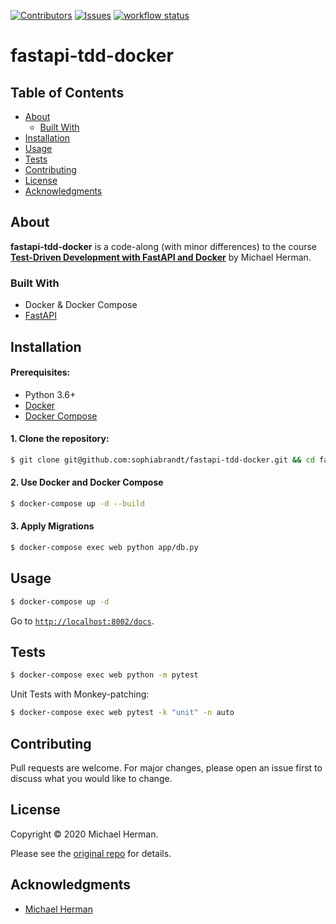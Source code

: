 [![Contributors][contributors-shield]][contributors-url]
[![Issues][issues-shield]][issues-url]
[![workflow status][workflow-shield]][workflow-url]

# fastapi-tdd-docker

## Table of Contents

- [About](#about)
  - [Built With](#built-with)
- [Installation](#installation)
- [Usage](#usage)
- [Tests](#tests)
- [Contributing](#contributing)
- [License](#license)
- [Acknowledgments](#acknowledgments)

## About

**fastapi-tdd-docker** is a code-along (with minor differences) to the course **[Test-Driven Development with FastAPI and Docker][tddfastapi]** by Michael Herman.

### Built With

- Docker & Docker Compose
- [FastAPI](https://fastapi.tiangolo.com/)

## Installation

#### Prerequisites:

- Python 3.6+
- [Docker](https://www.docker.com/)
- [Docker Compose](https://docs.docker.com/compose/)

#### 1. Clone the repository:

```bash
$ git clone git@github.com:sophiabrandt/fastapi-tdd-docker.git && cd fastapi-tdd-docker
```

#### 2. Use Docker and Docker Compose

```bash
$ docker-compose up -d --build
```

#### 3. Apply Migrations

```bash
$ docker-compose exec web python app/db.py
```

## Usage

```bash
$ docker-compose up -d
```

Go to [`http://localhost:8002/docs`](http://localhost:8002/docs).

## Tests

```bash
$ docker-compose exec web python -m pytest
```

Unit Tests with Monkey-patching:

```bash
$ docker-compose exec web pytest -k "unit" -n auto
```

## Contributing

Pull requests are welcome. For major changes, please open an issue first to discuss what you would like to change.

## License

Copyright © 2020 Michael Herman.

Please see the [original repo](https://github.com/testdrivenio/fastapi-tdd-docker) for details.

## Acknowledgments

- [Michael Herman](https://mherman.org/)

[contributors-shield]: https://img.shields.io/github/contributors/sophiabrandt/fastapi-tdd-docker.svg?style=flat-square
[contributors-url]: https://github.com/sophiabrandt/fastapi-tdd-docker/graphs/contributors
[issues-shield]: https://img.shields.io/github/issues/sophiabrandt/fastapi-tdd-docker.svg?style=flat-square
[issues-url]: https://github.com/sophiabrandt/fastapi-tdd-docker/issues
[workflow-shield]: https://github.com/sophiabrandt/fastapi-tdd-docker/workflows/Continuous%20Integration%20and%20Delivery/badge.svg?style=flat-square&branch=master
[workflow-url]: https://gitlab.com/sophiabrandt/fastapi-tdd-docker/commits/master
[tddfastapi]: https://testdriven.io/courses/tdd-fastapi/
